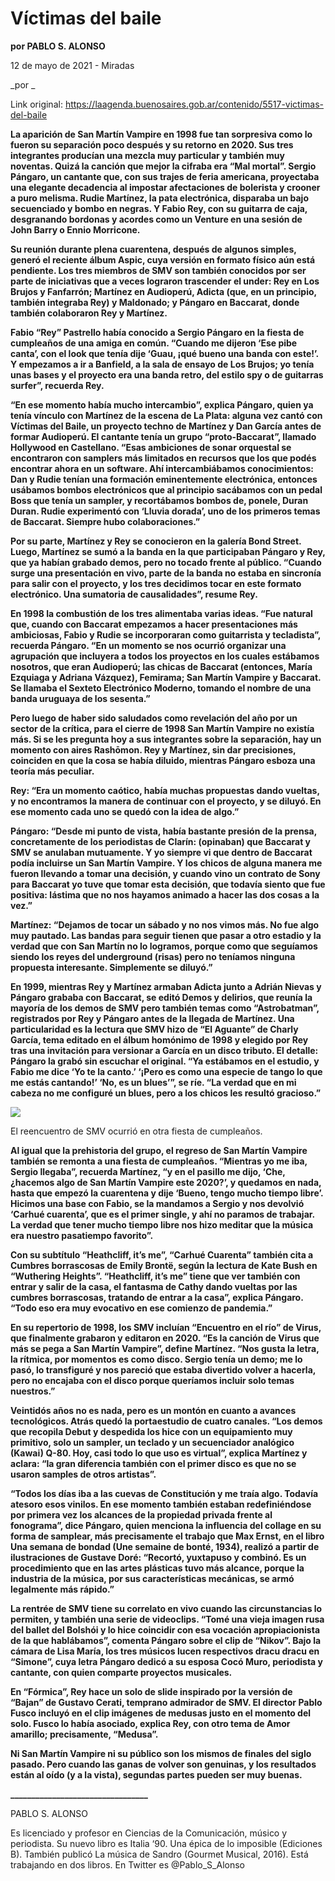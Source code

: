 # Víctimas del baile

**por PABLO S. ALONSO**

12 de mayo de 2021 - Miradas

_por _

Link original: https://laagenda.buenosaires.gob.ar/contenido/5517-victimas-del-baile



**La aparición de San Martín Vampire en 1998 fue tan sorpresiva como lo fueron su separación poco después y su retorno en 2020. Sus tres integrantes producían una mezcla muy particular y también muy noventas. Quizá la canción que mejor la cifraba era “Mal mortal”. Sergio Pángaro, un cantante que, con sus trajes de feria americana, proyectaba una elegante decadencia al impostar afectaciones de bolerista y crooner a puro melisma. Rudie Martínez, la pata electrónica, disparaba un bajo secuenciado y bombo en negras. Y Fabio Rey, con su guitarra de caja, desgranando bordonas y acordes como un Venture en una sesión de John Barry o Ennio Morricone.**




**Su reunión durante plena cuarentena, después de algunos simples, generó el reciente álbum Aspic, cuya versión en formato físico aún está pendiente. Los tres miembros de SMV son también conocidos por ser parte de iniciativas que a veces lograron trascender el under: Rey en Los Brujos y Fanfarrón; Martínez en Audioperú, Adicta (que, en un principio, también integraba Rey) y Maldonado; y Pángaro en Baccarat, donde también colaboraron Rey y Martínez.**




**Fabio “Rey” Pastrello había conocido a Sergio Pángaro en la fiesta de cumpleaños de una amiga en común. “Cuando me dijeron ‘Ese pibe canta’, con el look que tenía dije ‘Guau, ¡qué bueno una banda con este!’. Y empezamos a ir a Banfield, a la sala de ensayo de Los Brujos; yo tenía unas bases y el proyecto era una banda retro, del estilo spy o de guitarras surfer”, recuerda Rey.**




**“En ese momento había mucho intercambio”, explica Pángaro, quien ya tenía vínculo con Martínez de la escena de La Plata: alguna vez cantó con Víctimas del Baile, un proyecto techno de Martínez y Dan García antes de formar Audioperú. El cantante tenía un grupo “proto-Baccarat”, llamado Hollywood en Castellano. “Esas ambiciones de sonar orquestal se encontraron con samplers más limitados en recursos que los que podés encontrar ahora en un software. Ahí intercambiábamos conocimientos: Dan y Rudie tenían una formación eminentemente electrónica, entonces usábamos bombos electrónicos que al principio sacábamos con un pedal Boss que tenía un sampler, y recortábamos bombos de, ponele, Duran Duran. Rudie experimentó con ‘Lluvia dorada’, uno de los primeros temas de Baccarat. Siempre hubo colaboraciones.”**




**Por su parte, Martínez y Rey se conocieron en la galería Bond Street. Luego, Martínez se sumó a la banda en la que participaban Pángaro y Rey, que ya habían grabado demos, pero no tocado frente al público. “Cuando surge una presentación en vivo, parte de la banda no estaba en sincronía para salir con el proyecto, y los tres decidimos tocar en este formato electrónico. Una sumatoria de causalidades”, resume Rey.**




**En 1998 la combustión de los tres alimentaba varias ideas. “Fue natural que, cuando con Baccarat empezamos a hacer presentaciones más ambiciosas, Fabio y Rudie se incorporaran como guitarrista y tecladista”, recuerda Pángaro. “En un momento se nos ocurrió organizar una agrupación que incluyera a todos los proyectos en los cuales estábamos nosotros, que eran Audioperú; las chicas de Baccarat (entonces, María Ezquiaga y Adriana Vázquez), Femirama; San Martín Vampire y Baccarat. Se llamaba el Sexteto Electrónico Moderno, tomando el nombre de una banda uruguaya de los sesenta.”**




**Pero luego de haber sido saludados como revelación del año por un sector de la crítica, para el cierre de 1998 San Martín Vampire no existía más. Si se les pregunta hoy a sus integrantes sobre la separación, hay un momento con aires Rashōmon. Rey y Martínez, sin dar precisiones, coinciden en que la cosa se había diluido, mientras Pángaro esboza una teoría más peculiar.**




**Rey: “Era un momento caótico, había muchas propuestas dando vueltas, y no encontramos la manera de continuar con el proyecto, y se diluyó. En ese momento cada uno se quedó con la idea de algo.”**




**Pángaro: “Desde mi punto de vista, había bastante presión de la prensa, concretamente de los periodistas de Clarín: (opinaban) que Baccarat y SMV se anulaban mutuamente. Y yo siempre vi que dentro de Baccarat podía incluirse un San Martín Vampire. Y los chicos de alguna manera me fueron llevando a tomar una decisión, y cuando vino un contrato de Sony para Baccarat yo tuve que tomar esta decisión, que todavía siento que fue positiva: lástima que no nos hayamos animado a hacer las dos cosas a la vez.”**




**Martínez: “Dejamos de tocar un sábado y no nos vimos más. No fue algo muy pautado. Las bandas para seguir tienen que pasar a otro estadio y la verdad que con San Martín no lo logramos, porque como que seguíamos siendo los reyes del underground (risas) pero no teníamos ninguna propuesta interesante. Simplemente se diluyó.”**




**En 1999, mientras Rey y Martínez armaban Adicta junto a Adrián Nievas y Pángaro grababa con Baccarat, se editó Demos y delirios, que reunía la mayoría de los demos de SMV pero también temas como “Astrobatman”, registrados por Rey y Pángaro antes de la llegada de Martínez. Una particularidad es la lectura que SMV hizo de “El Aguante” de Charly García, tema editado en el álbum homónimo de 1998 y elegido por Rey tras una invitación para versionar a García en un disco tributo. El detalle: Pángaro la grabó sin escuchar el original. “Ya estábamos en el estudio, y Fabio me dice ‘Yo te la canto.’ ‘¡Pero es como una especie de tango lo que me estás cantando!’ ‘No, es un blues’”, se ríe. “La verdad que en mi cabeza no me configuré un blues, pero a los chicos les resultó gracioso.”**




![](https://cdn.flowlikemusic.com/files/images/50015/61f05aea-ffe6-406b-9529-66d3d1c60a1e.jpg)




El reencuentro de SMV ocurrió en otra fiesta de cumpleaños.




**Al igual que la prehistoria del grupo, el regreso de San Martín Vampire también se remonta a una fiesta de cumpleaños. “Mientras yo me iba, Sergio llegaba”, recuerda Martínez, “y en el pasillo me dijo, ‘Che, ¿hacemos algo de San Martín Vampire este 2020?’, y quedamos en nada, hasta que empezó la cuarentena y dije ‘Bueno, tengo mucho tiempo libre’. Hicimos una base con Fabio, se la mandamos a Sergio y nos devolvió ‘Carhué cuarenta’, que es el primer single, y ahí no paramos de trabajar. La verdad que tener mucho tiempo libre nos hizo meditar que la música era nuestro pasatiempo favorito”.**




**Con su subtítulo “Heathcliff, it’s me”, “Carhué Cuarenta” también cita a Cumbres borrascosas de Emily Brontë, según la lectura de Kate Bush en “Wuthering Heights”. “Heathcliff, it’s me” tiene que ver también con entrar y salir de la casa, el fantasma de Cathy dando vueltas por las cumbres borrascosas, tratando de entrar a la casa”, explica Pángaro. “Todo eso era muy evocativo en ese comienzo de pandemia.”**




**En su repertorio de 1998, los SMV incluían “Encuentro en el río” de Virus, que finalmente grabaron y editaron en 2020. “Es la canción de Virus que más se pega a San Martín Vampire”, define Martínez. “Nos gusta la letra, la rítmica, por momentos es como disco. Sergio tenía un demo; me lo pasó, lo transfiguré y nos pareció que estaba divertido volver a hacerla, pero no encajaba con el disco porque queríamos incluir solo temas nuestros.”**




**Veintidós años no es nada, pero es un montón en cuanto a avances tecnológicos. Atrás quedó la portaestudio de cuatro canales. “Los demos que recopila Debut y despedida los hice con un equipamiento muy primitivo, solo un sampler, un teclado y un secuenciador analógico (Kawai) Q-80. Hoy, casi todo lo que uso es virtual”, explica Martínez y aclara: “la gran diferencia también con el primer disco es que no se usaron samples de otros artistas”.**




**“Todos los días iba a las cuevas de Constitución y me traía algo. Todavía atesoro esos vinilos. En ese momento también estaban redefiniéndose por primera vez los alcances de la propiedad privada frente al fonograma”, dice Pángaro, quien menciona la influencia del collage en su forma de samplear, más precisamente el trabajo que Max Ernst, en el libro Una semana de bondad (Une semaine de bonté, 1934), realizó a partir de ilustraciones de Gustave Doré: “Recortó, yuxtapuso y combinó. Es un procedimiento que en las artes plásticas tuvo más alcance, porque la industria de la música, por sus características mecánicas, se armó legalmente más rápido.”**




**La rentrée de SMV tiene su correlato en vivo cuando las circunstancias lo permiten, y también una serie de videoclips. “Tomé una vieja imagen rusa del ballet del Bolshói y lo hice coincidir con esa vocación apropiacionista de la que hablábamos”, comenta Pángaro sobre el clip de “Nikov”. Bajo la cámara de Lisa María, los tres músicos lucen respectivos dracu dracu en “Simone”, cuya letra Pángaro dedicó a su esposa Cocó Muro, periodista y cantante, con quien comparte proyectos musicales.**




**En “Fórmica”, Rey hace un solo de slide inspirado por la versión de “Bajan” de Gustavo Cerati, temprano admirador de SMV. El director Pablo Fusco incluyó en el clip imágenes de medusas justo en el momento del solo. Fusco lo había asociado, explica Rey, con otro tema de Amor amarillo; precisamente, “Medusa”.**




**Ni San Martín Vampire ni su público son los mismos de finales del siglo pasado. Pero cuando las ganas de volver son genuinas, y los resultados están al oído (y a la vista), segundas partes pueden ser muy buenas.**




**\_\_\_\_\_\_\_\_\_\_\_\_\_\_\_\_\_\_\_\_\_\_\_\_\_\_\_\_\_\_\_\_\_**




PABLO S. ALONSO




Es licenciado y profesor en Ciencias de la Comunicación, músico y periodista. Su nuevo libro es Italia ‘90. Una épica de lo imposible (Ediciones B). También publicó La música de Sandro (Gourmet Musical, 2016). Está trabajando en dos libros. En Twitter es @Pablo\_S\_Alonso



